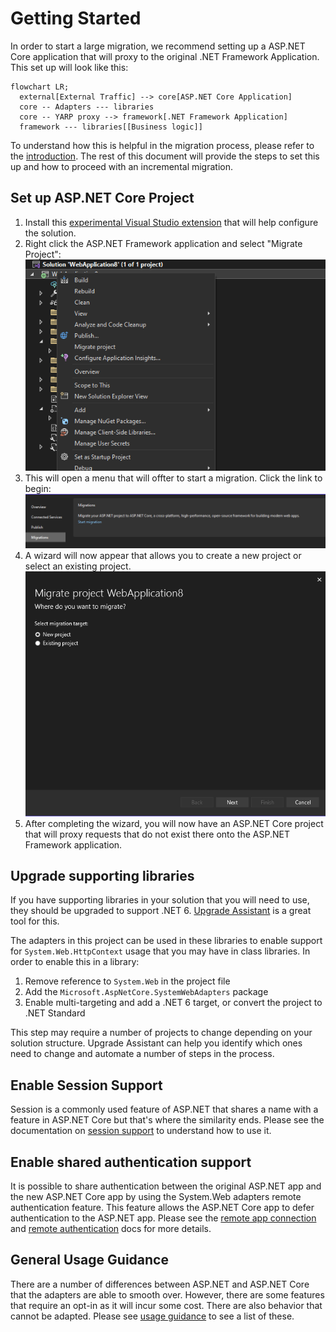 # Getting Started

In order to start a large migration, we recommend setting up a ASP.NET Core application that will proxy to the original .NET Framework Application. This set up will look like this:

```mermaid
flowchart LR;
  external[External Traffic] --> core[ASP.NET Core Application]
  core -- Adapters --- libraries
  core -- YARP proxy --> framework[.NET Framework Application]
  framework --- libraries[[Business logic]]
```

To understand how this is helpful in the migration process, please refer to the [introduction](README.md). The rest of this document will provide the steps to set this up and how to proceed with an incremental migration.

## Set up ASP.NET Core Project

1. Install this [experimental Visual Studio extension](https://marketplace.visualstudio.com/items?itemName=WebToolsTeam.aspnetprojectmigrations) that will help configure the solution.
2. Right click the ASP.NET Framework application and select "Migrate Project":
   ![Migrate Menu](images/migrate_menu.png)
3. This will open a menu that will offter to start a migration. Click the link to begin:
   ![Migrate Options](images/migrate_options.png)
4. A wizard will now appear that allows you to create a new project or select an existing project.
   ![Migrate Wizard](images/migrate_wizard.png)
5. After completing the wizard, you will now have an ASP.NET Core project that will proxy requests that do not exist there onto the ASP.NET Framework application.

## Upgrade supporting libraries

If you have supporting libraries in your solution that you will need to use, they should be upgraded to support .NET 6. [Upgrade Assistant](https://github.com/dotnet/upgrade-assistant) is a great tool for this.

The adapters in this project can be used in these libraries to enable support for `System.Web.HttpContext` usage that you may have in class libraries. In order to enable this in a library:

1. Remove reference to `System.Web` in the project file
2. Add the `Microsoft.AspNetCore.SystemWebAdapters` package
3. Enable multi-targeting and add a .NET 6 target, or convert the project to .NET Standard

This step may require a number of projects to change depending on your solution structure. Upgrade Assistant can help you identify which ones need to change and automate a number of steps in the process.

## Enable Session Support

Session is a commonly used feature of ASP.NET that shares a name with a feature in ASP.NET Core but that's where the similarity ends. Please see the documentation on [session support](session-state/session.md) to understand how to use it.

## Enable shared authentication support

It is possible to share authentication between the original ASP.NET app and the new ASP.NET Core app by using the System.Web adapters remote authentication feature. This feature allows the ASP.NET Core app to defer authentication to the ASP.NET app. Please see the [remote app connection](remote-app-setup.md) and [remote authentication]((remote-authentication/remote-authentication.md)) docs for more details.

## General Usage Guidance

There are a number of differences between ASP.NET and ASP.NET Core that the adapters are able to smooth over. However, there are some features that require an opt-in as it will incur some cost. There are also behavior that cannot be adapted. Please see [usage guidance](usage_guidance.md) to see a list of these.
